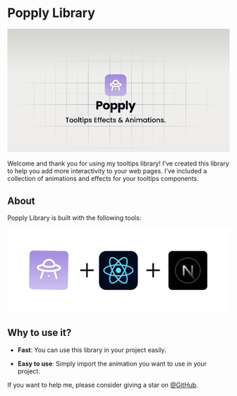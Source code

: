 # Popply Library

![Popply Library](/public/banner.png)

Welcome and thank you for using my tooltips library! I've created this library to help you add more interactivity to your web pages. I've included a collection of animations and effects for your tooltips components.

## About

Popply Library is built with the following tools:

![Tools used to build Popply Library](/public/tools.png)

## Why to use it?

- **Fast**: You can use this library in your project easily.

- **Easy to use**: Simply import the animation you want to use in your project.

If you want to help me, please consider giving a star on [@GitHub](https://github.com/JhojanGgarcia/PopplyLibrary).

